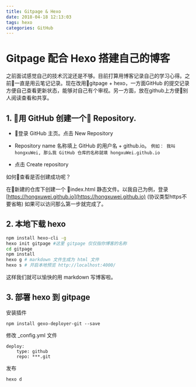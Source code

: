 ```yaml
---
title: Gitpage & Hexo
date: 2018-04-18 12:13:03
tags: hexo
categories: GitHub
---
```

# Gitpage 配合 Hexo 搭建自己的博客

之前面试感觉自己的技术沉淀还是不够。目前打算用博客记录自己的学习心得。之前一直是用云笔记记录。现在改用gitpage + hexo，一方面GitHub 的提交记录方便自己查看更新状态，能够对自己有个审视。另一方面，放在github上方便别人阅读查看和共享。

## 1. 用 GitHub 创建一个 Repository.

* 登录 GitHub 主页。点击 New Repository

* Repository name 名称填上 GitHub 的用户名 + github.io。 `例如： 我叫 hongxuWei, 那么我 GitHub 仓库的名称就填 hongxuWei.github.io`

* 点击 Create repository

如何查看是否创建成功呢？

在新建的仓库下创建一个 index.html 静态文件。以我自己为例，登录 [https://hongxuwei.github.io](https://hongxuwei.github.io)  (协议类型https不要省略)
如果可以访问那么第一步就完成了。

## 2. 本地下载 hexo

```bash
npm install hexo-cli -g
hexo init gitpage #这里 gitpage 仅仅指你博客的名称
cd gitpage
npm install
hexo g # markdown 文件生成为 html 文件
hexo s # 开启本地预览 http://localhost:4000/
```
这样我们就可以愉快的用 markdown 写博客啦。

## 3. 部署 hexo 到 gitpage

安装插件
```
npm install gexo-deployer-git --save
```

修改 _config.yml 文件
```
deploy:
    type: github
    repo: ***.git
```
发布
```
hexo d
```